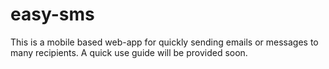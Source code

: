 # easy-sms
This is a mobile based web-app for quickly sending emails or messages to many recipients. A quick use guide will be provided soon.
